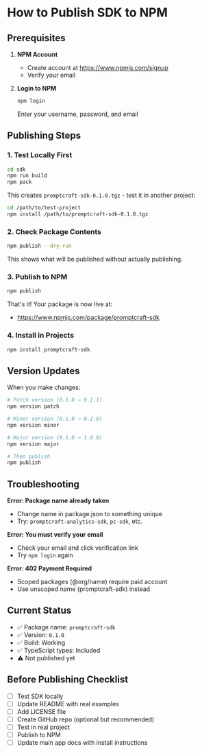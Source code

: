 # How to Publish SDK to NPM

## Prerequisites

1. **NPM Account**
   - Create account at https://www.npmjs.com/signup
   - Verify your email

2. **Login to NPM**
   ```bash
   npm login
   ```
   Enter your username, password, and email

## Publishing Steps

### 1. Test Locally First

```bash
cd sdk
npm run build
npm pack
```

This creates `promptcraft-sdk-0.1.0.tgz` - test it in another project:

```bash
cd /path/to/test-project
npm install /path/to/promptcraft-sdk-0.1.0.tgz
```

### 2. Check Package Contents

```bash
npm publish --dry-run
```

This shows what will be published without actually publishing.

### 3. Publish to NPM

```bash
npm publish
```

That's it! Your package is now live at:
- https://www.npmjs.com/package/promptcraft-sdk

### 4. Install in Projects

```bash
npm install promptcraft-sdk
```

## Version Updates

When you make changes:

```bash
# Patch version (0.1.0 → 0.1.1)
npm version patch

# Minor version (0.1.0 → 0.2.0)
npm version minor

# Major version (0.1.0 → 1.0.0)
npm version major

# Then publish
npm publish
```

## Troubleshooting

**Error: Package name already taken**
- Change name in package.json to something unique
- Try: `promptcraft-analytics-sdk`, `pc-sdk`, etc.

**Error: You must verify your email**
- Check your email and click verification link
- Try `npm login` again

**Error: 402 Payment Required**
- Scoped packages (@org/name) require paid account
- Use unscoped name (promptcraft-sdk) instead

## Current Status

- ✅ Package name: `promptcraft-sdk`
- ✅ Version: `0.1.0`
- ✅ Build: Working
- ✅ TypeScript types: Included
- ⚠️ Not published yet

## Before Publishing Checklist

- [ ] Test SDK locally
- [ ] Update README with real examples
- [ ] Add LICENSE file
- [ ] Create GitHub repo (optional but recommended)
- [ ] Test in real project
- [ ] Publish to NPM
- [ ] Update main app docs with install instructions
